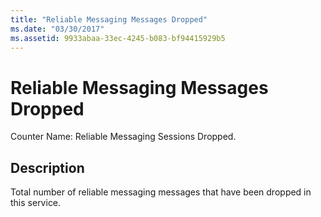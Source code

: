 ```yaml
---
title: "Reliable Messaging Messages Dropped"
ms.date: "03/30/2017"
ms.assetid: 9933abaa-33ec-4245-b083-bf94415929b5
---
```

# Reliable Messaging Messages Dropped

Counter Name: Reliable Messaging Sessions Dropped.  
  
## Description  

 Total number of reliable messaging messages that have been dropped in this service.
